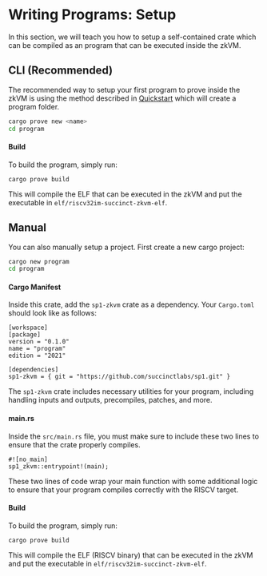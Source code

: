 # Writing Programs: Setup

In this section, we will teach you how to setup a self-contained crate which can be compiled as an program that can be executed inside the zkVM.

## CLI (Recommended)

The recommended way to setup your first program to prove inside the zkVM is using the method described in [Quickstart](../getting-started/quickstart.md) which will create a program folder.

```bash
cargo prove new <name>
cd program
```

#### Build

To build the program, simply run:

```
cargo prove build
```

This will compile the ELF that can be executed in the zkVM and put the executable in `elf/riscv32im-succinct-zkvm-elf`.


## Manual

You can also manually setup a project. First create a new cargo project:

```bash
cargo new program
cd program
```

#### Cargo Manifest

Inside this crate, add the `sp1-zkvm` crate as a dependency. Your `Cargo.toml` should look like as follows:

```rust,noplayground
[workspace]
[package]
version = "0.1.0"
name = "program"
edition = "2021"

[dependencies]
sp1-zkvm = { git = "https://github.com/succinctlabs/sp1.git" }
```

The `sp1-zkvm` crate includes necessary utilities for your program, including handling inputs and outputs,
precompiles, patches, and more.

#### main.rs

Inside the `src/main.rs` file, you must make sure to include these two lines to ensure that the crate
properly compiles.

```rust,noplayground
#![no_main]
sp1_zkvm::entrypoint!(main);
```

These two lines of code wrap your main function with some additional logic to ensure that your program compiles correctly with the RISCV target.


#### Build

To build the program, simply run:

```
cargo prove build
```

This will compile the ELF (RISCV binary) that can be executed in the zkVM and put the executable in `elf/riscv32im-succinct-zkvm-elf`.